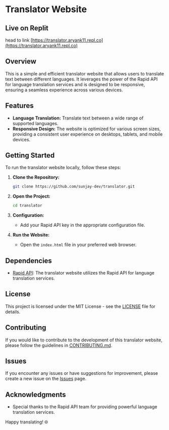 # Translator Website

## Live on Replit
head to link [https://translator.aryank11.repl.co](https://translator.aryank11.repl.co)
## Overview

This is a simple and efficient translator website that allows users to translate text between different languages. It leverages the power of the Rapid API for language translation services and is designed to be responsive, ensuring a seamless experience across various devices.



## Features

- **Language Translation:** Translate text between a wide range of supported languages.
- **Responsive Design:** The website is optimized for various screen sizes, providing a consistent user experience on desktops, tablets, and mobile devices.

## Getting Started

To run the translator website locally, follow these steps:

1. **Clone the Repository:**
   ```bash
   git clone https://github.com/sunjay-dev/translator.git
   ```

2. **Open the Project:**
   ```bash
   cd translator
   ```

3. **Configuration:**
   - Add your Rapid API key in the appropriate configuration file.

4. **Run the Website:**
   - Open the `index.html` file in your preferred web browser.

## Dependencies

- [Rapid API](https://rapidapi.com/): The translator website utilizes the Rapid API for language translation services.

## License

This project is licensed under the MIT License - see the [LICENSE](LICENSE) file for details.

## Contributing

If you would like to contribute to the development of this translator website, please follow the guidelines in [CONTRIBUTING.md](CONTRIBUTING.md).

## Issues

If you encounter any issues or have suggestions for improvement, please create a new issue on the [Issues](https://github.com/sunjay-dev/translator/issues) page.

## Acknowledgments

- Special thanks to the Rapid API team for providing powerful language translation services.

Happy translating! 🌐
